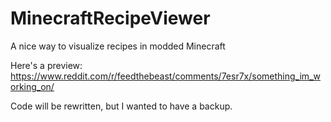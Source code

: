 # MinecraftRecipeViewer
A nice way to visualize recipes in modded Minecraft

Here's a preview:
https://www.reddit.com/r/feedthebeast/comments/7esr7x/something_im_working_on/

Code will be rewritten, but I wanted to have a backup.

